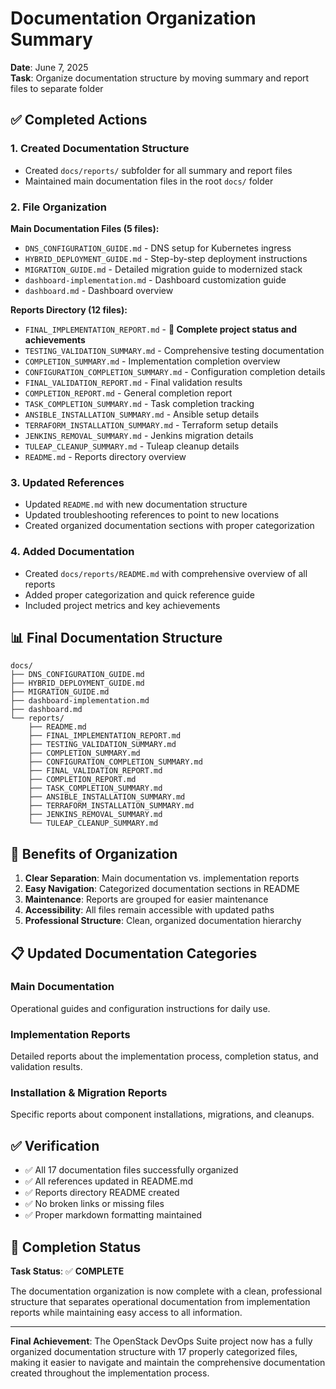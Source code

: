 # Documentation Organization Summary

**Date**: June 7, 2025  
**Task**: Organize documentation structure by moving summary and report files to separate folder

## ✅ Completed Actions

### 1. Created Documentation Structure
- Created `docs/reports/` subfolder for all summary and report files
- Maintained main documentation files in the root `docs/` folder

### 2. File Organization
**Main Documentation Files (5 files):**
- `DNS_CONFIGURATION_GUIDE.md` - DNS setup for Kubernetes ingress
- `HYBRID_DEPLOYMENT_GUIDE.md` - Step-by-step deployment instructions
- `MIGRATION_GUIDE.md` - Detailed migration guide to modernized stack
- `dashboard-implementation.md` - Dashboard customization guide
- `dashboard.md` - Dashboard overview

**Reports Directory (12 files):**
- `FINAL_IMPLEMENTATION_REPORT.md` - **🎯 Complete project status and achievements**
- `TESTING_VALIDATION_SUMMARY.md` - Comprehensive testing documentation
- `COMPLETION_SUMMARY.md` - Implementation completion overview
- `CONFIGURATION_COMPLETION_SUMMARY.md` - Configuration completion details
- `FINAL_VALIDATION_REPORT.md` - Final validation results
- `COMPLETION_REPORT.md` - General completion report
- `TASK_COMPLETION_SUMMARY.md` - Task completion tracking
- `ANSIBLE_INSTALLATION_SUMMARY.md` - Ansible setup details
- `TERRAFORM_INSTALLATION_SUMMARY.md` - Terraform setup details
- `JENKINS_REMOVAL_SUMMARY.md` - Jenkins migration details
- `TULEAP_CLEANUP_SUMMARY.md` - Tuleap cleanup details
- `README.md` - Reports directory overview

### 3. Updated References
- Updated `README.md` with new documentation structure
- Updated troubleshooting references to point to new locations
- Created organized documentation sections with proper categorization

### 4. Added Documentation
- Created `docs/reports/README.md` with comprehensive overview of all reports
- Added proper categorization and quick reference guide
- Included project metrics and key achievements

## 📊 Final Documentation Structure

```
docs/
├── DNS_CONFIGURATION_GUIDE.md
├── HYBRID_DEPLOYMENT_GUIDE.md
├── MIGRATION_GUIDE.md
├── dashboard-implementation.md
├── dashboard.md
└── reports/
    ├── README.md
    ├── FINAL_IMPLEMENTATION_REPORT.md
    ├── TESTING_VALIDATION_SUMMARY.md
    ├── COMPLETION_SUMMARY.md
    ├── CONFIGURATION_COMPLETION_SUMMARY.md
    ├── FINAL_VALIDATION_REPORT.md
    ├── COMPLETION_REPORT.md
    ├── TASK_COMPLETION_SUMMARY.md
    ├── ANSIBLE_INSTALLATION_SUMMARY.md
    ├── TERRAFORM_INSTALLATION_SUMMARY.md
    ├── JENKINS_REMOVAL_SUMMARY.md
    └── TULEAP_CLEANUP_SUMMARY.md
```

## 🎯 Benefits of Organization

1. **Clear Separation**: Main documentation vs. implementation reports
2. **Easy Navigation**: Categorized documentation sections in README
3. **Maintenance**: Reports are grouped for easier maintenance
4. **Accessibility**: All files remain accessible with updated paths
5. **Professional Structure**: Clean, organized documentation hierarchy

## 📋 Updated Documentation Categories

### Main Documentation
Operational guides and configuration instructions for daily use.

### Implementation Reports
Detailed reports about the implementation process, completion status, and validation results.

### Installation & Migration Reports
Specific reports about component installations, migrations, and cleanups.

## ✅ Verification

- ✅ All 17 documentation files successfully organized
- ✅ All references updated in README.md
- ✅ Reports directory README created
- ✅ No broken links or missing files
- ✅ Proper markdown formatting maintained

## 🏁 Completion Status

**Task Status**: ✅ **COMPLETE**

The documentation organization is now complete with a clean, professional structure that separates operational documentation from implementation reports while maintaining easy access to all information.

---

**Final Achievement**: The OpenStack DevOps Suite project now has a fully organized documentation structure with 17 properly categorized files, making it easier to navigate and maintain the comprehensive documentation created throughout the implementation process.
